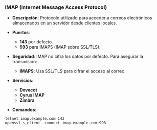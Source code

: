 ### **IMAP (Internet Message Access Protocol)**

- **Descripción**: Protocolo utilizado para acceder a correos electrónicos almacenados en un servidor desde clientes locales.
    
- **Puertos**:
    - **143** por defecto.
    - **993** para IMAPS (IMAP sobre SSL/TLS).
    
- **Seguridad**: IMAP no cifra los datos por defecto. Para asegurar la transmisión:
    - **IMAPS**: Usa SSL/TLS para cifrar el acceso al correo.

- **Servicios**:
    - **Dovecot**
    - **Cyrus IMAP**
    - **Zimbra**
    
- **Comandos**:
```
telnet imap.example.com 143
openssl s_client -connect imap.example.com:993
```